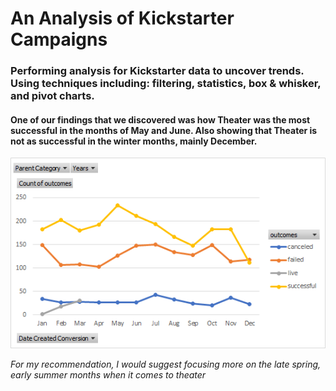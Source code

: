 # An Analysis of Kickstarter Campaigns

### Performing analysis for Kickstarter data to uncover trends. Using techniques including: filtering, statistics, box & whisker, and pivot charts.


#### One of our findings that we discovered was how Theater was the most successful in the months of May and June. Also showing that Theater is not as successful in the winter months, mainly December. 

![OutcomesBasedonLaunchDate.png](https://github.com/mckenziekkilburn/kickstarter-analysis/blob/master/OutcomesBasedonLaunchDate.png)



*For my recommendation, I would suggest focusing more on the late spring, early summer months when it comes to theater* 
